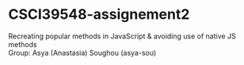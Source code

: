 # CSCI39548-assignement2 <br/>
Recreating popular methods in JavaScript &amp; avoiding use of native JS methods <br/>
Group: Asya (Anastasia) Soughou (asya-sou)
